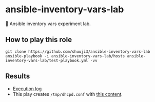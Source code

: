# ansible-inventory-vars-lab

🧪 Ansible inventory vars experiment lab.

## How to play this role

```shell
git clone https://github.com/shuuji3/ansible-inventory-vars-lab
ansible-playbook -i ansible-inventory-vars-lab/hosts ansible-inventory-vars-lab/test-playbook.yml -vv
```

## Results

- [Execution log](results/run-ansible-playbook.log)
- This play creates `/tmp/dhcpd.conf` with [this content](results/dhcpd.conf).
